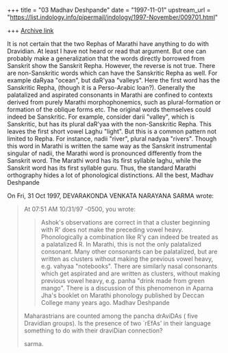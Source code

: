 +++
title = "03 Madhav Deshpande"
date = "1997-11-01"
upstream_url = "https://list.indology.info/pipermail/indology/1997-November/009701.html"

+++
[Archive link](https://list.indology.info/pipermail/indology/1997-November/009701.html)

It is not certain that the two Rephas of Marathi have anything to do with
Dravidian.  At least I have not heard or read that argument.  But one can
probably make a generalization that the words directly borrowed from
Sanskrit show the Sanskrit Repha.  However, the reverse is not true.
There are non-Sanskritic words which can have the Sanskritic Repha as
well.  For example daRyaa "ocean", but daR'yaa "valleys".  Here the first
word has the Sanskritic Repha, (though it is a Perso-Arabic loan?).
Generally the palatalized and aspirated consonants in Marathi are confined
to contexts derived from purely Marathi morphophonemics, such as
plural-formation or formation of the oblique forms etc.  The original
words themselves could indeed be Sanskritic.  For example, consider darii
"valley", which is Sanskritic, but has its plural daR'yaa with the
non-Sanskritic Repha.  This leaves the first short vowel Laghu "light".
But this is a common pattern not limited to Repha.  For instance, nadii
"river", plural nadyaa "rivers".  Though this word in Marathi is written
the same way as the Sanskrit instrumental singular of nadii, the Marathi
word is pronounced differently from the Sanskrit word.  The Marathi word
has its first syllable laghu, while the Sanskrit word has its first
syllable guru.  Thus, the standard Marathi orthography hides a lot of
phonological distinctions.
        All the best,
                                Madhav Deshpande

On Fri, 31 Oct 1997, DEVARAKONDA VENKATA NARAYANA SARMA wrote:

> At 07:51 AM 10/31/97 -0500, you wrote:
> >Ashok's observations are correct in that a cluster beginning with R' does
> >not make the preceding vowel heavy.  Phonologically a combination like R'y
> >can indeed be treated as a palatalized R.  In Marathi, this is not the
> >only palatalized consonant.  Many other consonants can be palatalized, but
> >are written as clusters without making the previous vowel heavy, e.g.
> >vahyaa "notebooks".  There are similarly nasal consonants which get
> >aspirated and are written as clusters, without making previous vowel
> >heavy, e.g. panha "drink made from green mango".  There is a discussion of
> >this phenomenon in Aparna Jha's booklet on Marathi phonology published by
> >Deccan College many years ago.
> >        Madhav Deshpande
> >
>
> Maharastrians are counted among the pancha drAviDAs ( five Dravidian groups).
> Is the presence of two `rEfAs' in their language something to do with their
> draviDian connection?
>
> sarma.
>



